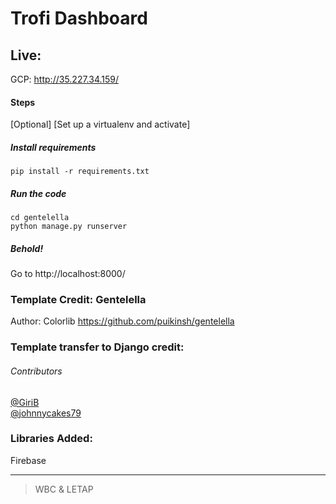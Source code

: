 # Trofi Dashboard

## Live: 
GCP: http://35.227.34.159/

#### Steps
[Optional] [Set up a virtualenv and activate]

##### Install requirements 
    pip install -r requirements.txt

##### Run the code
    cd gentelella
    python manage.py runserver 
    
##### Behold!
Go to http://localhost:8000/

### Template Credit: Gentelella
Author: Colorlib
https://github.com/puikinsh/gentelella

### Template transfer to Django credit: 
###### Contributors 
[@GiriB](https://github.com/GiriB)  
[@johnnycakes79](https://github.com/johnnycakes79)

### Libraries Added:
Firebase 

---

> WBC & LETAP

